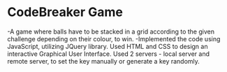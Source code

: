 # CodeBreaker Game

-A game where balls have to be stacked in a grid according to the given challenge depending on their colour, to win.
-Implemented the code using JavaScript, utilizing JQuery library. Used HTML and CSS to design an interactive Graphical User Interface. Used 2 servers - local server and remote server, to set the key manually or generate a key randomly.
